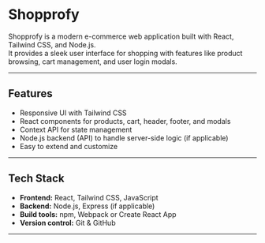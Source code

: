 # Shopprofy

Shopprofy is a modern e-commerce web application built with React, Tailwind CSS, and Node.js.  
It provides a sleek user interface for shopping with features like product browsing, cart management, and user login modals.

---

## Features

- Responsive UI with Tailwind CSS  
- React components for products, cart, header, footer, and modals  
- Context API for state management  
- Node.js backend (API) to handle server-side logic (if applicable)  
- Easy to extend and customize  

---

## Tech Stack

- **Frontend:** React, Tailwind CSS, JavaScript  
- **Backend:** Node.js, Express (if applicable)  
- **Build tools:** npm, Webpack or Create React App  
- **Version control:** Git & GitHub  

---

